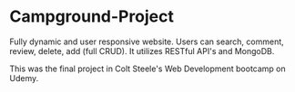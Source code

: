 # Campground-Project
Fully dynamic and user responsive website. Users can search, comment, review, delete, add (full CRUD). It utilizes RESTful API's and MongoDB.

This was the final project in Colt Steele's Web Development bootcamp on Udemy.
